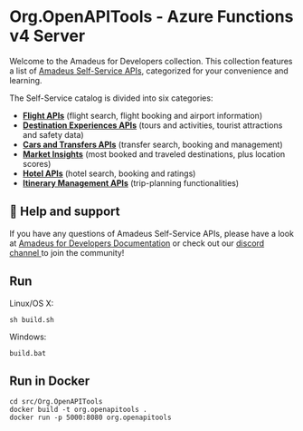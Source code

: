 # Org.OpenAPITools - Azure Functions v4 Server

Welcome to the Amadeus for Developers collection. This collection features a list of [Amadeus Self-Service APIs](https://developers.amadeus.com/self-service), categorized for your convenience and learning.

The Self-Service catalog is divided into six categories:

- [<b>Flight APIs</b>](https://developers.amadeus.com/self-service/category/flights) (flight search, flight booking and airport information)
- [<b>Destination Experiences APIs</b>](https://developers.amadeus.com/self-service/category/destination-experiences) (tours and activities, tourist attractions and safety data)
- [<b>Cars and Transfers APIs</b>](https://developers.amadeus.com/self-service/category/cars-and-transfers) (transfer search, booking and management)
- [<b>Market Insights</b>](https://developers.amadeus.com/self-service/category/market-insights) (most booked and traveled destinations, plus location scores)
- [<b>Hotel APIs</b>](https://developers.amadeus.com/self-service/category/hotels) (hotel search, booking and ratings)
- [<b>Itinerary Management APIs</b>](https://developers.amadeus.com/self-service/category/itinerary-management) (trip-planning functionalities)
    

## 🛟 Help and support

If you have any questions of Amadeus Self-Service APIs, please have a look at [Amadeus for Developers Documentation](https://developers.amadeus.com/self-service/apis-docs/guides/developer-guides/) or check out our [discord channel ](https://discord.gg/cVrFBqx) to join the community!

## Run

Linux/OS X:

```
sh build.sh
```

Windows:

```
build.bat
```
## Run in Docker

```
cd src/Org.OpenAPITools
docker build -t org.openapitools .
docker run -p 5000:8080 org.openapitools
```
